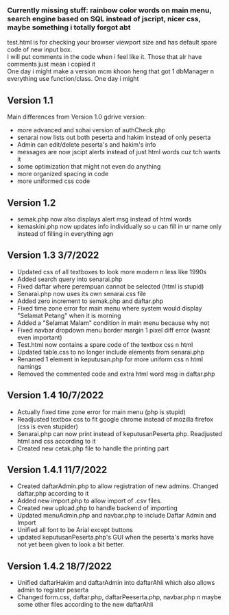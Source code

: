 ### Currently missing stuff: rainbow color words on main menu, search engine based on SQL instead of jscript, nicer css, maybe something i totally forgot abt

test.html is for checking your browser viewport size and has default spare code of new input box.  
I will put comments in the code when i feel like it. Those that alr have comments just mean i copied it  
One day i might make a version mcm khoon heng that got 1 dbManager n everything use function/class. One day i might  

## Version 1.1  
Main differences from Version 1.0 gdrive version:  
- more advanced and sohai version of authCheck.php  
- senarai now lists out both peserta and hakim instead of only peserta  
- Admin can edit/delete peserta's and hakim's info  
- messages are now jscipt alerts instead of just html words cuz tch wants it  
- some optimization that might not even do anything  
- more organized spacing in code  
- more uniformed css code  

## Version 1.2  
- semak.php now also displays alert msg instead of html words  
- kemaskini.php now updates info individually so u can fill in ur name only instead of filling in everything agn

## Version 1.3 3/7/2022
- Updated css of all textboxes to look more modern n less like 1990s
- Added search query into senarai.php
- Fixed daftar where perempuan cannot be selected (html is stupid)
- Senarai.php now uses its own senarai.css file
- Added zero increment to semak.php and daftar.php
- Fixed time zone error for main menu where system would display "Selamat Petang" when it is morning
- Added a "Selamat Malam" condition in main menu because why not
- Fixed navbar dropdown menu border margin 1 pixel diff error (wasnt even important)
- Test.html now contains a spare code of the textbox css n html
- Updated table.css to no longer include elements from senarai.php
- Renamed 1 element in keputusan.php for more uniform css n html namings
- Removed the commented code and extra html word msg in daftar.php

## Version 1.4 10/7/2022
- Actually fixed time zone error for main menu (php is stupid)
- Readjusted textbox css to fit google chrome instead of mozilla firefox (css is even stupider)
- Senarai.php can now print instead of keputusanPeserta.php. Readjusted html and css according to it
- Created new cetak.php file to handle the printing part

## Version 1.4.1 11/7/2022
- Created daftarAdmin.php to allow registration of new admins. Changed daftar.php according to it
- Added new import.php to allow import of .csv files.
- Created new upload.php to handle backend of importing
- Updated menuAdmin.php and navbar.php to include Daftar Admin and Import
- Unified all font to be Arial except buttons
- updated keputusanPeserta.php's GUI when the peserta's marks have not yet been given to look a bit better.

## Version 1.4.2 18/7/2022
- Unified daftarHakim and daftarAdmin into daftarAhli which also allows admin to register peserta
- Changed form.css, daftar.php, daftarPeeserta.php, navbar.php n maybe some other files according to the new daftarAhli
